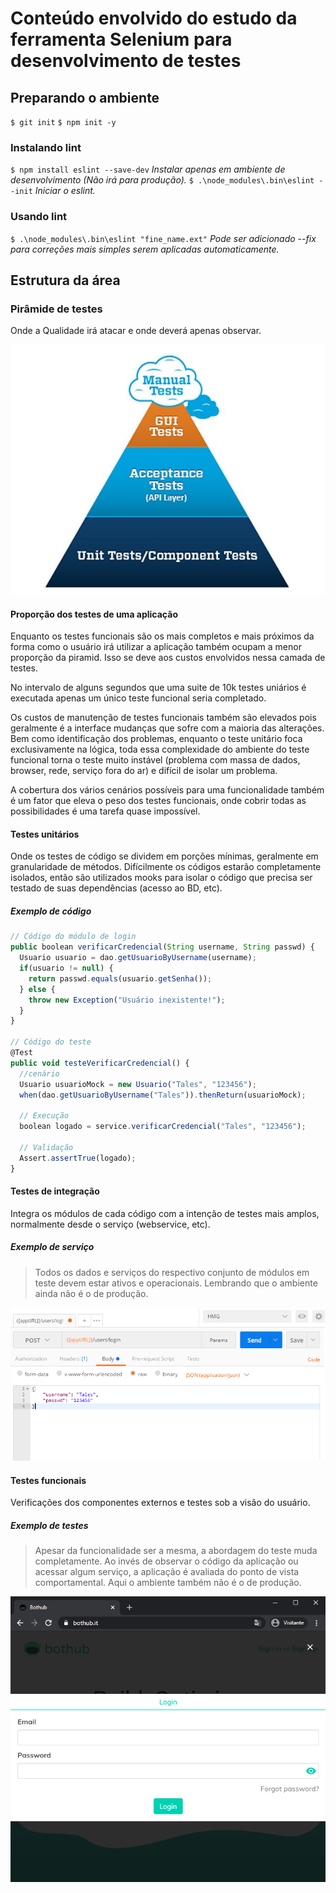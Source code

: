 # Conteúdo envolvido do estudo da ferramenta Selenium para desenvolvimento de testes

## Preparando o ambiente

`$ git init`
`$ npm init -y`

### Instalando lint

`$ npm install eslint --save-dev` *Instalar apenas em ambiente de desenvolvimento (Não irá para produção).*
`$ .\node_modules\.bin\eslint --init` *Iniciar o eslint.*

### Usando lint

`$ .\node_modules\.bin\eslint "fine_name.ext"` *Pode ser adicionado --fix para correções mais simples serem aplicadas automaticamente.*

## Estrutura da área

### Pirâmide de testes

Onde a Qualidade irá atacar e onde deverá apenas observar.

![TestsPyramid](img/TestsPyramid.jpg)

#### Proporção dos testes de uma aplicação

Enquanto os testes funcionais são os mais completos e mais próximos da forma como o usuário irá utilizar a aplicação também ocupam a menor proporção da piramid. Isso se deve aos custos envolvidos nessa camada de testes.

No intervalo de alguns segundos que uma suite de 10k testes uniários é executada apenas um único teste funcional seria completado.

Os custos de manutenção de testes funcionais também são elevados pois geralmente é a interface mudanças que sofre com a maioria das alterações. Bem como identificação dos problemas, enquanto o teste unitário foca exclusivamente na lógica, toda essa complexidade do ambiente do teste funcional torna o teste muito instável (problema com massa de dados, browser, rede, serviço fora do ar) e difícil de isolar um problema.

A cobertura dos vários cenários possíveis para uma funcionalidade também é um fator que eleva o peso dos testes funcionais, onde cobrir todas as possibilidades é uma tarefa quase impossível.

#### Testes unitários

Onde os testes de código se dividem em porções mínimas, geralmente em granularidade de métodos.
Difícilmente os códigos estarão completamente isolados, então são utilizados mooks para isolar o código que precisa ser testado de suas dependências (acesso ao BD, etc).

##### Exemplo de código

```js
// Código do módulo de login
public boolean verificarCredencial(String username, String passwd) {
  Usuario usuario = dao.getUsuarioByUsername(username);
  if(usuario != null) {
    return passwd.equals(usuario.getSenha());
  } else {
    throw new Exception("Usuário inexistente!");
  }
}

// Código do teste
@Test
public void testeVerificarCredencial() {
  //cenário
  Usuario usuarioMock = new Usuario("Tales", "123456");
  when(dao.getUsuarioByUsername("Tales")).thenReturn(usuarioMock);

  // Execução
  boolean logado = service.verificarCredencial("Tales", "123456");

  // Validação
  Assert.assertTrue(logado);
}
```

#### Testes de integração

Integra os módulos de cada código com a intenção de testes mais amplos, normalmente desde o serviço (webservice, etc).

##### Exemplo de serviço

> Todos os dados e serviços do respectivo conjunto de módulos em teste devem estar ativos e operacionais. Lembrando que o ambiente ainda não é o de produção.

![ExemploIntegracao](img/exemploIntegracao001.png)

#### Testes funcionais

Verificações dos componentes externos e testes sob a visão do usuário.

##### Exemplo de testes

> Apesar da funcionalidade ser a mesma, a abordagem do teste muda completamente. Ao invés de observar o código da aplicação ou acessar algum serviço, a aplicação é avaliada do ponto de vista comportamental. Aqui o ambiente também não é o de produção.

![ExemploFuncional](img/exemploFuncional001.png)
